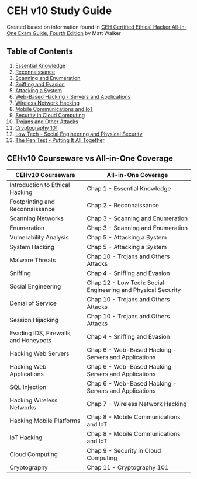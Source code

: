 # CEH v10 Study Guide

Created based on information found in [CEH Certified Ethical Hacker All-in-One Exam Guide, Fourth Edition](https://learning.oreilly.com/library/view/ceh-certified-ethical/9781260454567/) by Matt Walker

## Table of Contents

1.  [Essential Knowledge](1-Essential-Knowledge.md)
2.  [Reconnaissance](2-Reconnaissance.md)
3.  [Scanning and Enumeration](3-Scanning-and-Enumeration.md)
4.  [Sniffing and Evasion](4-Sniffing-and-Evasion.md)
5.  [Attacking a System](5-Attacking-a-System.md)
6.  [Web-Based Hacking - Servers and Applications](6-Web-Based-Hacking-Servers-and-Applications.md)
7.  [Wireless Network Hacking](7-Wireless-Network-Hacking.md)
8.  [Mobile Communications and IoT](8-Mobile-Communications-and-IoT.md)
9.  [Security in Cloud Computing](9-Security-in-Cloud-Computing.md)
10. [Trojans and Other Attacks](10-Trojans-and-Other-Attacks.md)
11. [Cryptography 101](11-Cryptography-101.md)
12. [Low Tech - Social Engineering and Physical Security](12-Low-Tech-Social-Engineering-and-Physical-Security.md)
13. [The Pen Test - Putting It All Together](13-The-Pen-Test-Putting-It-All-Together.md)

## CEHv10 Courseware vs All-in-One Coverage

| CEHv10 Courseware        | All-in-One Coverage       |
|--------------------------|---------------------------|
| Introduction to Ethical Hacking   | Chap 1 - Essential Knowledge       |
| Footprinting and Reconnaissance   | Chap 2 - Reconnaissance            |
| Scanning Networks                 | Chap 3 - Scanning and Enumeration  |
| Enumeration                       | Chap 3 - Scanning and Enumeration   |
| Vulnerability Analysis            | Chap 5 - Attacking a System        |
| System Hacking                    | Chap 5 - Attacking a System        |
| Malware Threats                   | Chap 10 - Trojans and Others Attacks |
| Sniffing                          | Chap 4 - Sniffing and Evasion      |
| Social Engineering                | Chap 12 - Low Tech: Social Engineering and Physical Security |
| Denial of Service                 | Chap 10 - Trojans and Others Attacks|
| Session Hijacking                 | Chap 10 - Trojans and Others Attacks|
| Evading IDS, Firewalls, and Honeypots | Chap 4 - Sniffing and Evasion       |
| Hacking Web Servers               | Chap 6 - Web-Based Hacking - Servers and Applications |
| Hacking Web Applications          | Chap 6 - Web-Based Hacking - Servers and Applications |
| SQL Injection                     | Chap 6 - Web-Based Hacking - Servers and Applications |
| Hacking Wireless Networks         | Chap 7 - Wireless Network Hacking |
| Hacking Mobile Platforms          | Chap 8 - Mobile Communications and IoT |
| IoT Hacking                       | Chap 8 - Mobile Communications and IoT |
| Cloud Computing                   | Chap 9 - Security in Cloud Computing |
| Cryptography                      | Chap 11 - Cryptography 101  |
